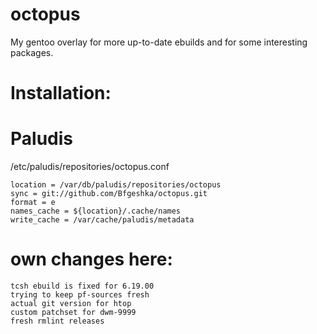 octopus
=======
My gentoo overlay for more up-to-date ebuilds and for some interesting packages.

Installation:
=======
# Paludis
/etc/paludis/repositories/octopus.conf

```
location = /var/db/paludis/repositories/octopus
sync = git://github.com/Bfgeshka/octopus.git
format = e
names_cache = ${location}/.cache/names
write_cache = /var/cache/paludis/metadata
```


own changes here:
=======
```
tcsh ebuild is fixed for 6.19.00
trying to keep pf-sources fresh
actual git version for htop
custom patchset for dwm-9999
fresh rmlint releases
```
